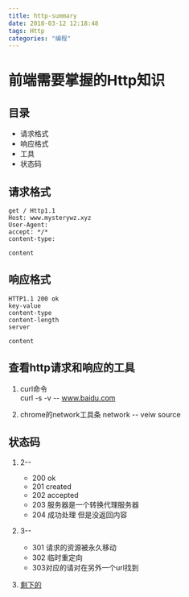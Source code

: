 ```yaml
---
title: http-summary
date: 2018-03-12 12:18:48
tags: Http
categories: "编程"
---
```

# 前端需要掌握的Http知识

## 目录
- 请求格式
- 响应格式
- 工具
- 状态码

<!--more-->

## 请求格式
	get / Http1.1
	Host: www.mysterywz.xyz
	User-Agent: 
	accept: */*
	content-type: 

	content

## 响应格式
	HTTP1.1 200 ok
	key-value
	content-type
	content-length
	server

	content

## 查看http请求和响应的工具
1. curl命令  
  curl -s -v -- www.baidu.com
  
2. chrome的network工具条 
  network -- veiw source

## 状态码
1. 2--
	- 200 ok
 	- 201 created
	- 202 accepted
	- 203 服务器是一个转换代理服务器
	- 204 成功处理 但是没返回内容
2. 3--
	- 301 请求的资源被永久移动
	- 302 临时重定向
	- 303对应的请对在另外一个url找到

3. [剩下的](https://zh.wikipedia.org/wiki/HTTP%E7%8A%B6%E6%80%81%E7%A0%81)








